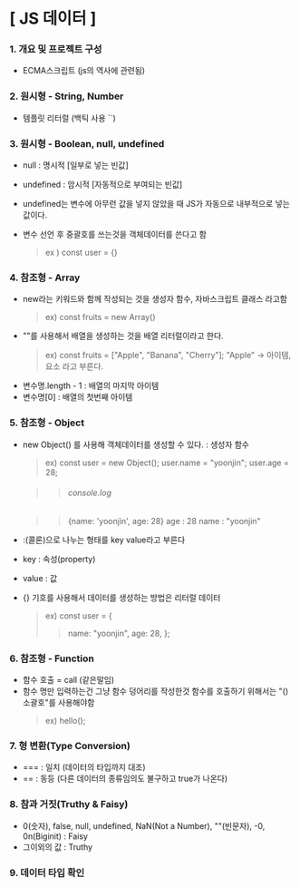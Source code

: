 # [ JS 데이터 ]

### 1. 개요 및 프로젝트 구성

- ECMA스크립트 (js의 역사에 관련됨)

### 2. 원시형 - String, Number

- 템플릿 리터럴 (백틱 사용 ``)

### 3. 원시형 - Boolean, null, undefined

- null : 명시적 [일부로 넣는 빈값]

- undefined : 암시적 [자동적으로 부여되는 빈값]
- undefined는 변수에 아무런 값을 넣지 않았을 때 JS가 자동으로 내부적으로 넣는 값이다.
- 변수 선언 후 중괄호를 쓰는것을 객체데이터를 쓴다고 함
  > ex ) const user = {}

### 4. 참조형 - Array

- new라는 키워드와 함께 작성되는 것을 생성자 함수, 자바스크립트 클래스 라고함
  > ex) const fruits = new Array()
- "[](대괄호)"를 사용해서 배열을 생성하는 것을 배열 리터럴이라고 한다.
  > ex) const fruits = ["Apple", "Banana", "Cherry"];
  > "Apple" -> 아이템, 요소 라고 부른다.
- 변수명.length - 1 : 배열의 마지막 아이템
- 변수명[0] : 배열의 첫번째 아이템

### 5. 참조형 - Object

- new Object() 를 사용해 객체데이터를 생성할 수 있다. : 생성자 함수

  > ex) const user = new Object();
  > user.name = "yoonjin";
  > user.age = 28;

  > > ###### console.log

  > > {name: 'yoonjin', age: 28}
  > > age : 28
  > > name : "yoonjin"

- :(콜론)으로 나누는 형태를 key value라고 부른다
- key : 속성(property)
- value : 값
- {} 기호를 사용해서 데이터를 생성하는 방법은 리터럴 데이터
  > ex) const user = {
  >
  > > name: "yoonjin",
  > > age: 28,
  > > };

### 6. 참조형 - Function

- 함수 호출 = call (같은말임)
- 함수 명만 입력하는건 그냥 함수 덩어리를 작성한것 함수를 호출하기 위해서는 "()소괄호"를 사용해야함
  > ex) hello();

### 7. 형 변환(Type Conversion)

- === : 일치 (데이터의 타입까지 대조)
- == : 동등 (다른 데이터의 종류임의도 불구하고 true가 나온다)

### 8. 참과 거짓(Truthy & Faisy)

- 0(숫자), false, null, undefined, NaN(Not a Number), ""(빈문자), -0, 0n(Biginit) : Faisy
- 그이외의 값 : Truthy

### 9. 데이터 타입 확인
